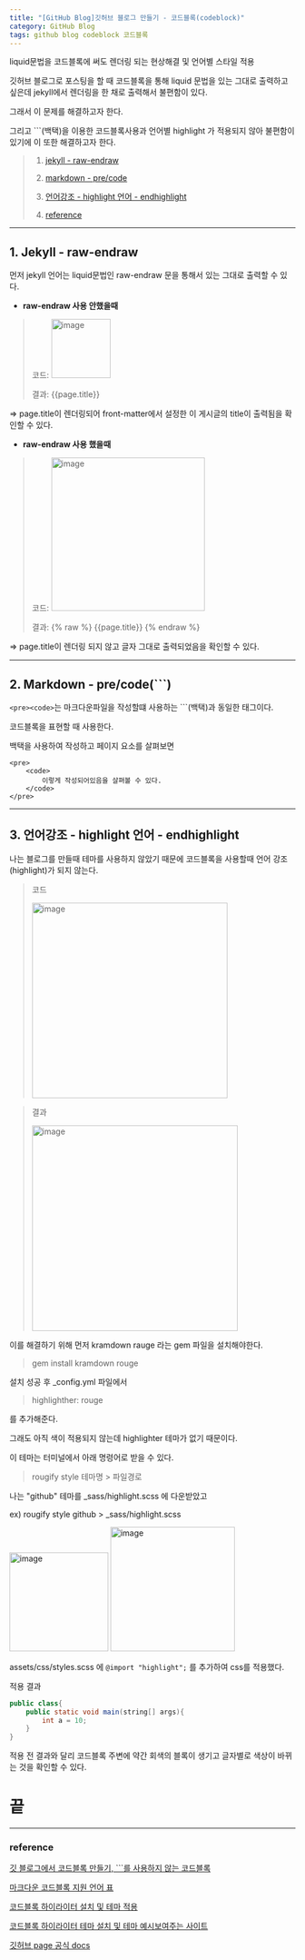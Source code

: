```yaml
---
title: "[GitHub Blog]깃허브 블로그 만들기 - 코드블록(codeblock)"
category: GitHub Blog
tags: github blog codeblock 코드블록
---
```

liquid문법을 코드블록에 써도 렌더링 되는 현상해결 및 언어별 스타일 적용

깃허브 블로그로 포스팅을 할 때 코드블록을 통해 liquid 문법을 있는 그대로 출력하고 싶은데 jekyll에서 렌더링을 한 채로 출력해서 불편함이 있다. 

그래서 이 문제를 해결하고자 한다.

그리고 ```(백택)을 이용한 코드블록사용과 언어별 highlight 가 적용되지 않아 불편함이있기에 이 또한 해결하고자 한다.

>1. [jekyll - raw-endraw](#1-jekyll---raw-endraw)
>
>2. [markdown - pre/code](#2-markdown---precode)
>
>3. [언어강조 - highlight 언어 - endhighlight](#3-언어강조---highlight-언어---endhighlight)
>
>4. [reference](#reference)

-------
## 1. Jekyll - raw-endraw

먼저 jekyll 언어는 liquid문법인 raw-endraw 문을 통해서 있는 그대로 출력할 수 있다.

- <b class="text-gray">raw-endraw 사용 안했을때</b>

> 코드: <img width="104" alt="image" src="https://github.com/junodevv/junodevv.github.io/assets/126752196/9673d42d-ea7c-4405-8e0b-bfb9dd02ae4d">
>
> 결과: {{page.title}}
 
=> page.title이 렌더링되어 front-matter에서 설정한 이 게시글의 title이 출력됨을 확인할 수 있다.

 - <b class="text-red">raw-endraw 사용 했을때</b>

> 코드: <img width="270" alt="image" src="https://github.com/junodevv/junodevv.github.io/assets/126752196/067f8d88-9fe6-4948-a456-19ba6cea540a">
>
> 결과: {% raw %} {{page.title}} {% endraw %}

=> page.title이 렌더링 되지 않고 글자 그대로 출력되었음을 확인할 수 있다.

------

## 2. Markdown - pre/code(```)

``` <pre><code> ```는 마크다운파일을 작성할떄 사용하는 ```(백택)과 동일한 태그이다.

코드블록을 표현할 때 사용한다.

백택을 사용하여 작성하고 페이지 요소를 살펴보면 

```
<pre>
    <code> 
        이렇게 작성되어있음을 살펴볼 수 있다.
    </code>
</pre>
```

------

## 3. 언어강조 - highlight 언어 - endhighlight

나는 블로그를 만들때 테마를 사용하지 않았기 때문에 코드블록을 사용할때 언어 강조(highlight)가 되지 않는다.

>코드
>
><img width="344" alt="image" src="https://github.com/junodevv/junodevv.github.io/assets/126752196/5d6aa8ef-8c41-46a5-9b4b-dc18f8165380">

>결과
>
><img width="362" alt="image" src="https://github.com/junodevv/junodevv.github.io/assets/126752196/9c2aa33c-e087-423d-9a23-18bfc541d109">


이를 해결하기 위해 먼저 kramdown rauge 라는 gem 파일을 설치해야한다.


> gem install kramdown rouge

설치 성공 후 _config.yml 파일에서

>highlighther: rouge 

를 추가해준다.

그래도 아직 색이 적용되지 않는데 highlighter 테마가 없기 때문이다.

이 테마는 터미널에서 아래 명령어로 받을 수 있다.

> rougify style 테마명 > 파일경로

나는 "github" 테마를 _sass/highlight.scss 에 다운받았고

ex) rougify style github > _sass/highlight.scss 

<img width="174" alt="image" src="https://github.com/junodevv/junodevv.github.io/assets/126752196/d1812bce-4fb2-4427-9063-269fa25c2aff">
<img width="219" alt="image" src="https://github.com/junodevv/junodevv.github.io/assets/126752196/6a96abd8-8c16-4251-b206-0ef2b76a24fa">

assets/css/styles.scss 에 ``` @import "highlight"; ``` 를 추가하여 css를 적용했다. 

적용 결과
```java
public class{
    public static void main(string[] args){
        int a = 10;
    }
}
```

적용 전 결과와 달리 코드블록 주변에 약간 회색의 블록이 생기고 글자별로 색상이 바뀌는 것을 확인할 수 있다.

# 끝

--------
### reference

[깃 블로그에서 코드블록 만들기, ```를 사용하지 않는 코드블록](https://hhj6212.github.io/blog/2020/08/22/Jekyll-highlight-codeblock.html)

[마크다운 코드블록 지원 언어 표](https://computer-science-student.tistory.com/366)

[코드블록 하이라이터 설치 및 테마 적용](https://junia3.github.io/blog/codeblock)

[코드블록 하이라이터 테마 설치 및 테마 예시보여주는 사이트](https://mingzz1.github.io/development/github-blog/2020/06/16/jekyll-rougify_theme.html/)

[깃허브 page 공식 docs](https://docs.github.com/ko/pages/setting-up-a-github-pages-site-with-jekyll/about-github-pages-and-jekyll#syntax-highlighting)